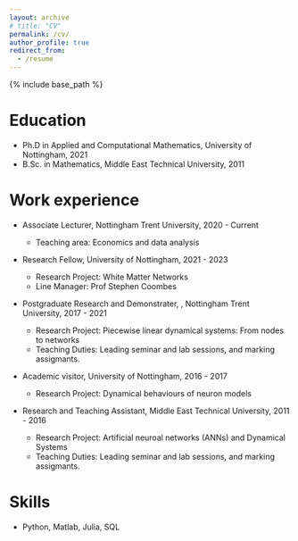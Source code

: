 ```yaml
---
layout: archive
# title: "CV"
permalink: /cv/
author_profile: true
redirect_from:
  - /resume
---
```


{% include base_path %}

Education
======
* Ph.D in Applied and Computational Mathematics, University of Nottingham, 2021
* B.Sc. in Mathematics, Middle East Technical University, 2011

Work experience
======
* Associate Lecturer, Nottingham Trent University, 2020 - Current
  * Teaching area: Economics and data analysis

* Research Fellow, University of Nottingham, 2021 - 2023 
  * Research Project: White Matter Networks 
  * Line Manager: Prof Stephen Coombes

* Postgraduate Research and Demonstrater, , Nottingham Trent University, 2017 - 2021
  * Research Project: Piecewise linear dynamical systems: From nodes to networks
  * Teaching Duties: Leading seminar and lab sessions, and marking assigmants. 


* Academic visitor, University of Nottingham, 2016 - 2017
  * Research Project: Dynamical behaviours of neuron models

* Research and Teaching Assistant, Middle East Technical University, 2011 - 2016 
  * Research Project: Artificial neuroal networks (ANNs) and Dynamical Systems 
  * Teaching Duties: Leading seminar and lab sessions, and marking assigmants. 

  
Skills
======
* Python, Matlab, Julia, SQL

<!-- Publications
======
  <ul>{% for post in site.publications reversed %}
    {% include archive-single-cv.html %}
  {% endfor %}</ul>
  
Talks
======
  <ul>{% for post in site.talks reversed %}
    {% include archive-single-talk-cv.html  %}
  {% endfor %}</ul>
  
Teaching
======
  <ul>{% for post in site.teaching reversed %}
    {% include archive-single-cv.html %}
  {% endfor %}</ul>
  
Service and leadership
======
* Currently signed in to 43 different slack teams -->
